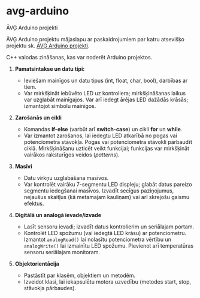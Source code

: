 # avg-arduino

ĀVĢ Arduino projekti

ĀVĢ Arduino projektu mājaslapu ar paskaidrojumiem par katru atsevišķo projektu sk. 
[ĀVĢ Arduino projekti](https://ej.uz/avg-arduino). 

C++ valodas zināšanas, kas var noderēt Arduino projektos. 

1. **Pamatsintakse un datu tipi:**
   - Ieviešam mainīgos un datu tipus (int, float, char, bool), darbības ar tiem.
   - Var mirkšķināt iebūvēto LED uz kontroliera; 
     mirkšķināšanas laikus var uzglabāt mainīgajos. 
     Var arī iedegt ārējas LED dažādās krāsās; izmantojot simbolu mainīgos.

2. **Zarošanās un cikli**
   - Komandas **if-else** (varbūt arī **switch-case**) un cikli **for** un 
     **while**. 
   - Var izmantot zarošanos, lai iedegtu LED atkarībā no pogas vai potenciometra 
     stāvokļa. Pogas vai potenciometra stāvokli pārbaudīt ciklā. 
     Mirkšķināšanu uzticēt veikt funkcijai; funkcijas var mirkšķināt 
     vairākos raksturīgos veidos (*patterns*). 

3. **Masīvi**
   - Datu virkņu uzglabāšana masīvos. 
   - Var kontrolēt vairāku 7-segmentu LED displeju; glabāt datus 
     pareizo segmentu iedegšanai masīvos. Izvadīt secīgus paziņojumus, 
     nejaušus skaitļus (kā metamajam kauliņam) vai arī skrejošu gaismu efektus.

4. **Digitālā un analogā ievade/izvade**
   - Lasīt sensoru ievadi; izvadīt datus kontrolierim un seriālajam portam. 
   - Kontrolēt LED spožumu (vai iedegtā LED krāsu) ar 
     potenciometru. Izmantot ``analogRead()`` lai nolasītu potenciometra 
     vērtību un `analogWrite()` lai izmainītu LED spožumu.
     Pievienot arī temperatūras sensoru seriālajam monitoram. 

5. **Objektorientācija**
   - Pastāstīt par klasēm, objektiem un metodēm. 
   - Izveidot klasi, lai iekapsulētu motora uzvedību (metodes start, stop, 
     stāvokļa pārbaudes). 
     